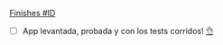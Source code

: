 [Finishes #ID](https://producteca.monday.com/boards/427697446/pulses/ID)

- [ ] App levantada, probada y con los tests corridos! [👌](https://c.tenor.com/joILBoleQeoAAAAC/ricky-fort.gif)
